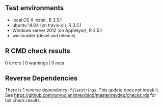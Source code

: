 


## Test environments


* local OS X install, R 3.5.1
* ubuntu 14.04 (on travis-ci), R 3.5.1
* Windows server 2012 (on AppVeyor), R 3.5.1
* win-builder (devel and release)



## R CMD check results


0 errors | 0 warnings | 0 nots



## Reverse Dependencies


There is 1 reverse dependency: `filesstrings`. This update does not break it. See https://github.com/rorynolan/strex/blob/master/revdep/checks.rds for full check results.



